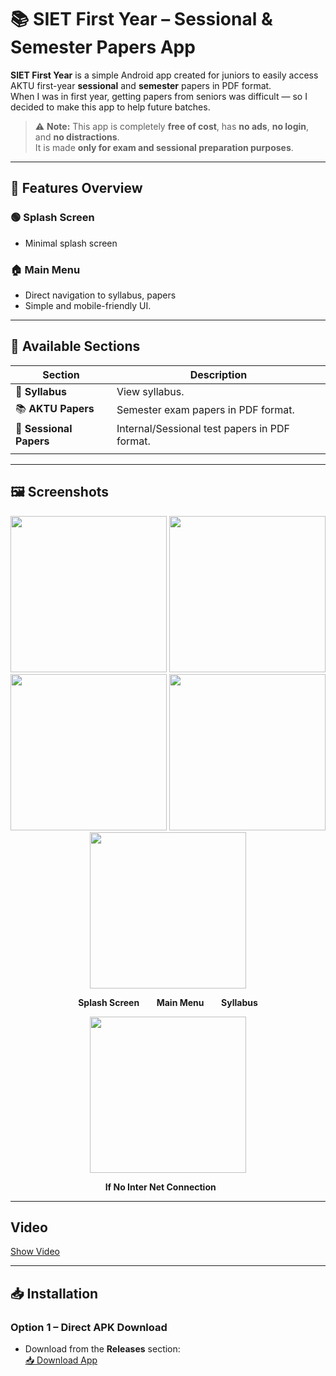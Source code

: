 # 📚 SIET First Year – Sessional & Semester Papers App

**SIET First Year** is a simple Android app created for juniors to easily access AKTU first-year **sessional** and **semester** papers in PDF format.  
When I was in first year, getting papers from seniors was difficult — so I decided to make this app to help future batches.  

> ⚠️ **Note:** This app is completely **free of cost**, has **no ads**, **no login**, and **no distractions**.  
> It is made **only for exam and sessional preparation purposes**.

---

## 🔹 Features Overview

### 🟢 Splash Screen
- Minimal splash screen

### 🏠 Main Menu
- Direct navigation to syllabus, papers
- Simple and mobile-friendly UI.

---

## 📑 Available Sections

| Section                  | Description                                                                 |
|--------------------------|-----------------------------------------------------------------------------|
| 📜 **Syllabus**            | View  syllabus.                                        |
| 📚 **AKTU Papers**         | Semester exam papers in PDF format.                                         |
| 📝 **Sessional Papers**    | Internal/Sessional test papers in PDF format.                               |
                              |

---




## 🖼️ Screenshots

<p align="center">
  <img src="https://github.com/user-attachments/assets/76de6279-9798-49ab-8022-26a0ddfe29da" width="250"/>
  <img src="https://github.com/user-attachments/assets/ee6d3756-762a-4cb1-94da-fa36398fee18" width="250"/>
  <img src="https://github.com/user-attachments/assets/0080b66d-c9de-4246-ac11-c1bf1cab34d7" width="250"/>
  <img src="https://github.com/user-attachments/assets/3c24939e-0571-4b91-912b-01eaedf79f4a" width="250"/>
  <img src="https://github.com/user-attachments/assets/94fc7d37-c527-40c7-b327-95c6a7d5630c" width="250"/>
  
  
</p>
<p align="center">
  <b>Splash Screen</b> &nbsp;&nbsp;&nbsp;&nbsp;&nbsp; <b>Main Menu</b> &nbsp;&nbsp;&nbsp;&nbsp;&nbsp; <b>Syllabus</b>
</p>

<p align="center">
  <img src="https://github.com/user-attachments/assets/2f8da575-8c6a-4a45-9e4f-343462c3428c"width="250"/>
</p>
<p align="center">
  <b>If No Inter Net Connection</b> &nbsp;&nbsp;&nbsp;&nbsp;&nbsp; 
</p>
 <hr>

 ## Video

 [Show Video](https://github.com/user-attachments/assets/2af1d33f-d2dd-4f0d-83fe-21636a51ff66)




---

## 📥 Installation

### Option 1 – Direct APK Download
- Download from the **Releases** section:  
  [📥 Download App](releases/app-debug.apk)


